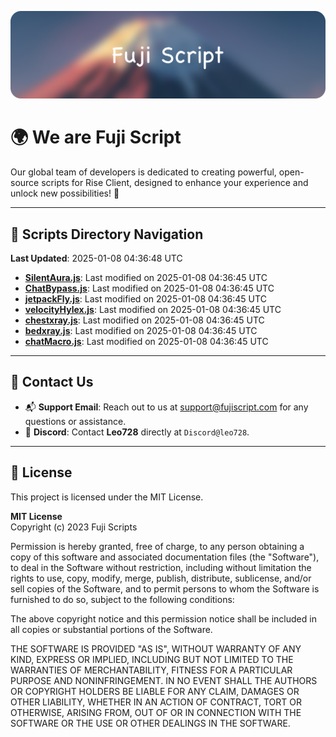 ![Banner](.github/b.webp)

# 🌍 **We are Fuji Script**

Our global team of developers is dedicated to creating powerful, open-source scripts for Rise Client, designed to enhance your experience and unlock new possibilities! 🌟

---
<!-- SCRIPTS_NAVIGATION_START -->
## 📂 **Scripts Directory Navigation**

**Last Updated**: 2025-01-08 04:36:48 UTC

- **[SilentAura.js](scripts/SilentAura.js)**: Last modified on 2025-01-08 04:36:45 UTC
- **[ChatBypass.js](scripts/ChatBypass.js)**: Last modified on 2025-01-08 04:36:45 UTC
- **[jetpackFly.js](scripts/jetpackFly.js)**: Last modified on 2025-01-08 04:36:45 UTC
- **[velocityHylex.js](scripts/velocityHylex.js)**: Last modified on 2025-01-08 04:36:45 UTC
- **[chestxray.js](scripts/chestxray.js)**: Last modified on 2025-01-08 04:36:45 UTC
- **[bedxray.js](scripts/bedxray.js)**: Last modified on 2025-01-08 04:36:45 UTC
- **[chatMacro.js](scripts/chatMacro.js)**: Last modified on 2025-01-08 04:36:45 UTC

<!-- SCRIPTS_NAVIGATION_END -->

---

## 💬 **Contact Us**  
- 📬 **Support Email**: Reach out to us at [support@fujiscript.com](mailto:support@fujiscript.com) for any questions or assistance.  
- 💬 **Discord**: Contact **Leo728** directly at `Discord@leo728`.

---

## 📜 **License**

This project is licensed under the MIT License.  

**MIT License**  
Copyright (c) 2023 Fuji Scripts  

Permission is hereby granted, free of charge, to any person obtaining a copy of this software and associated documentation files (the "Software"), to deal in the Software without restriction, including without limitation the rights to use, copy, modify, merge, publish, distribute, sublicense, and/or sell copies of the Software, and to permit persons to whom the Software is furnished to do so, subject to the following conditions:  

The above copyright notice and this permission notice shall be included in all copies or substantial portions of the Software.  

THE SOFTWARE IS PROVIDED "AS IS", WITHOUT WARRANTY OF ANY KIND, EXPRESS OR IMPLIED, INCLUDING BUT NOT LIMITED TO THE WARRANTIES OF MERCHANTABILITY, FITNESS FOR A PARTICULAR PURPOSE AND NONINFRINGEMENT. IN NO EVENT SHALL THE AUTHORS OR COPYRIGHT HOLDERS BE LIABLE FOR ANY CLAIM, DAMAGES OR OTHER LIABILITY, WHETHER IN AN ACTION OF CONTRACT, TORT OR OTHERWISE, ARISING FROM, OUT OF OR IN CONNECTION WITH THE SOFTWARE OR THE USE OR OTHER DEALINGS IN THE SOFTWARE.  
